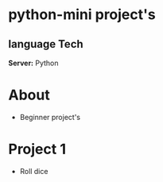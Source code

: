 # **python-mini project's**


## language Tech

**Server:** Python

# About
- Beginner project's

# Project 1
- Roll dice 

